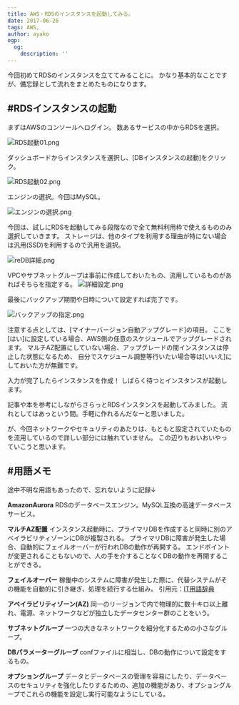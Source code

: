 ```yaml
---
title: AWS・RDSのインスタンスを起動してみる。
date: 2017-06-26
tags: AWS,
author: ayako
ogp:
  og:
    description: ''
---
```



今回初めてRDSのインスタンスを立ててみることに。
かなり基本的なことですが、備忘録として流れをまとめたものになります。

#RDSインスタンスの起動
---

まずはAWSのコンソールへログイン。
数あるサービスの中からRDSを選択。

![RDS起動01.png](https://qiita-image-store.s3.amazonaws.com/0/174392/6c8ba74e-13cd-37a4-df86-520255fa862c.png)

ダッシュボードからインスタンスを選択し、[DBインスタンスの起動]をクリック。

![RDS起動02.png](https://qiita-image-store.s3.amazonaws.com/0/174392/ae6f7c49-a596-8413-8599-eb14928745df.png)

エンジンの選択。今回はMySQL。

![エンジンの選択.png](https://qiita-image-store.s3.amazonaws.com/0/174392/b8d03c43-aa4f-5b91-1ad2-ca3bca7bda84.png)

今回は、試しにRDSを起動してみる段階なので全て無料利用枠で使えるもののみ選択していきます。
ストレージは、他のタイプを利用する理由が特にない場合は汎用(SSD)を利用するので汎用を選択。

![reDB詳細.png](https://qiita-image-store.s3.amazonaws.com/0/174392/4c06d704-69e4-2e60-2c62-5776ff6148de.png)

VPCやサブネットグループは事前に作成しておいたもの、流用しているものがあればそちらを指定する。
![詳細設定.png](https://qiita-image-store.s3.amazonaws.com/0/174392/ca10ac5c-0864-2b6d-7729-755c0de49f4e.png)

最後にバックアップ期間や日時について設定すれば完了です。

![バックアップの指定.png](https://qiita-image-store.s3.amazonaws.com/0/174392/b4ef21b8-2ff3-d59e-5ec7-30e70e289faa.png)

注意する点としては、[マイナーバージョン自動アップグレード]の項目。
ここを[はい]に設定している場合、AWS側の任意のスケジュールでアップグレードされます。
マルチAZ配置にしていない場合、アップグレードの間インスタンスは停止した状態になるため、
自分でスケジュール調整等行いたい場合等は[いいえ]にしておいた方が無難です。

入力が完了したらインスタンスを作成！
しばらく待つとインスタンスが起動します。

記事や本を参考にしながらさらっとRDSインスタンスを起動してみました。
流れとしてはあっという間。手軽に作れるんだなーと思いました。

が、今回ネットワークやセキュリティのあたりは、もともと設定されていたものを流用しているので詳しい部分には触れていません。
この辺りもおいおいやっていこうと思います。


#用語メモ
---

途中不明な用語もあったので、忘れないように記録↓


**AmazonAurora**
RDSのデータベースエンジン。MySQL互換の高速データベースサービス。

**マルチAZ配置**
インスタンス起動時に、プライマリDBを作成すると同時に別のアベイラビリティゾーンにDBが複製される。
プライマリDBに障害が発生した場合、自動的にフェイルオーバーが行われDBの動作が再開する。
エンドポイントが変更されることもないので、人の手を介することなくDBの動作を再開することができる。

**フェイルオーバー**
稼働中のシステムに障害が発生した際に、代替システムがその機能を自動的に引き継ぎ、処理を続行する仕組み。
引用元：[IT用語辞典](http://e-words.jp/w/%E3%83%95%E3%82%A7%E3%82%A4%E3%83%AB%E3%82%AA%E3%83%BC%E3%83%90%E3%83%BC.html)

**アベイラビリティゾーン(AZ)**
同一のリージョンで内で物理的に数十キロ以上離れ、電源、ネットワークなどが独立したデータセンター群のことをいう。

**サブネットグループ**
一つの大きなネットワークを細分化するための小さなグループ。

**DBパラメーターグループ**
confファイルに相当し、DBの動作について設定をするもの。

**オプショングループ**
データとデータベースの管理を容易にしたり、データベースのセキュリティを強化したりするための、追加の機能があり、オプショングループでこれらの機能を設定し実行可能なようにしている。

